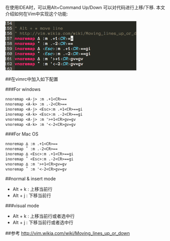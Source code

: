 在使用IDEA时，可以用Alt+Command Up/Down 可以对代码进行上移/下移. 本文介绍如何在Vim中实现这个功能:

![vim move](images/vim_move.gif "vim move")

##在vimrc中加入如下配置

###For windows
```
nnoremap <A-j> :m .+1<CR>==
nnoremap <A-k> :m .-2<CR>==
inoremap <A-j> <Esc>:m .+1<CR>==gi
inoremap <A-k> <Esc>:m .-2<CR>==gi
vnoremap <A-j> :m '>+1<CR>gv=gv
vnoremap <A-k> :m '<-2<CR>gv=gv
```

###For Mac OS
```
nnoremap ∆ :m .+1<CR>==
nnoremap ˚ :m .-2<CR>==
inoremap ∆ <Esc>:m .+1<CR>==gi
inoremap ˚ <Esc>:m .-2<CR>==gi
vnoremap ∆ :m '>+1<CR>gv=gv
vnoremap ˚ :m '<-2<CR>gv=gv
```

##normal & insert mode

* Alt + k : 上移当前行
* Alt + j : 下移当前行

###visual mode

* Alt + k : 上移当前行或者选中行
* Alt + j : 下移当前行或者选中行

##参考
<http://vim.wikia.com/wiki/Moving_lines_up_or_down>
